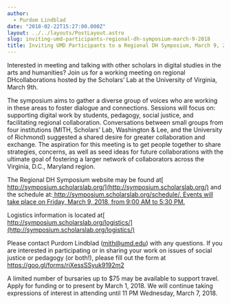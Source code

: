 ```yaml
---
author:
  - Purdom Lindblad
date: "2018-02-22T15:27:00.000Z"
layout: ../../layouts/PostLayout.astro
slug: inviting-umd-participants-regional-dh-symposium-march-9-2018
title: Inviting UMD Participants to a Regional DH Symposium, March 9, 2018
---
```


Interested in meeting and talking with other scholars in digital studies in the arts and humanities? Join us for a working meeting on regional DHcollaborations hosted by the Scholars’ Lab at the University of Virginia, March 9th.

The symposium aims to gather a diverse group of voices who are working in these areas to foster dialogue and connections. Sessions will focus on: supporting digital work by students, pedagogy, social justice, and facilitating regional collaboration. Conversations between small groups from four institutions (MITH, Scholars’ Lab, Washington & Lee, and the University of Richmond) suggested a shared desire for greater collaboration and exchange. The aspiration for this meeting is to get people together to share strategies, concerns, as well as seed ideas for future collaborations with the ultimate goal of fostering a larger network of collaborators across the Virginia, D.C., Maryland region.

The Regional DH Symposium website may be found at[ http://symposium.scholarslab.org/](http://symposium.scholarslab.org/) and the schedule at:[ http://symposium.scholarslab.org/schedule/. Events will take place on Friday, March 9, 2018, from 9:00 AM to 5:30 PM.](http://symposium.scholarslab.org/schedule/)

Logistics information is located at[ http://symposium.scholarslab.org/logistics/](http://symposium.scholarslab.org/logistics/)

Please contact Purdom Lindblad (mith@umd.edu) with any questions. If you are interested in participating or in sharing your work on issues of social justice or pedagogy (or both!), please fill out the form at https://goo.gl/forms/riXessSSyuk9192m2

A limited number of bursaries up to \$75 may be available to support travel. Apply for funding or to present by March 1, 2018. We will continue taking expressions of interest in attending until 11 PM Wednesday, March 7, 2018.
